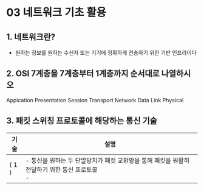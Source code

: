 # 03 네트워크 기초 활용

## 1. 네트워크란?

- 원하는 정보를 원하는 수신자 또는 기기에 정확하게 전송하기 위한 기반 인프라이다

## 2. OSI 7계층을 7계층부터 1계층까지 순서대로 나열하시오

Appication
Presentation
Session
Transport
Network
Data Link
Physical

## 3. 패킷 스위칭 프로토콜에 해당하는 통신 기술
기술|설명
-|-
( 1 )|- 통신을 원하는 두 단말당치가 패킷 교환망을 통해 패킷을 원활히 전달하기 위한 통신 프로토콜<br>- 